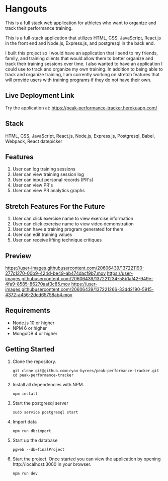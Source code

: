 # Hangouts

This is a full stack web application for athletes who want to organize and track their performance training.

This is a full-stack application that utilizes HTML, CSS, JavaScript, React.js in the front end and Node.js, Express.js, and postgresql in the back end.

I built this project so I would have an application that I send to my friends, family, and training clients that would allow them to better organize and track their training sessions over time.  I also wanted to have an application I could use to track and organize my own training.  In addition to being able to track and organize training, I am currently working on stretch features that will provide users with training programs if they do not have their own.

## Live Deployment Link

Try the application at: https://peak-performance-tracker.herokuapp.com/

## Stack

HTML, CSS, JavaScript, React.js, Node.js, Express.js, Postgresql, Babel, Webpack, React datepicker

## Features
1. User can log training sessions
2. User can view training session log
3. User can input personal records (PR's)
4. User can view PR's
5. User can view PR analytics graphs

## Stretch Features For the Future
1. User can click exercise name to view exercise information
2. User can click exercise name to view video demonstration
3. User can have a training program generated for them
4. User can edit training values
5. User can receive lifting technique critiques

## Preview
https://user-images.githubusercontent.com/20606439/137221190-277c1270-00b9-424d-be49-ab474dacf9b7.mov
https://user-images.githubusercontent.com/20606439/137221234-58b1af42-949e-4fa9-8585-86270aaf3c85.mov
https://user-images.githubusercontent.com/20606439/137221266-33dd2190-5915-4372-a456-2dcd65758ab4.mov

## Requirements
- Node.js 10 or higher
- NPM 6 or higher
- MongoDB 4 or higher

## Getting Started

1. Clone the repository.

    ```shell
    git clone git@github.com:ryan-byrnes/peak-performance-tracker.git
    cd peak-performance-tracker
    ```

1. Install all dependencies with NPM.

    ```shell
    npm install
    ```

1. Start the postgresql server

    ```shell
    sudo service postgresql start
    ```
    
1. Import data

    ```shell
    npm run db:import
    ```

1. Start up the database

    ```shell
    pgweb --db=finalProject
    ```

1. Start the project. Once started you can view the application by opening http://localhost:3000 in your browser.

    ```shell
    npm run dev
